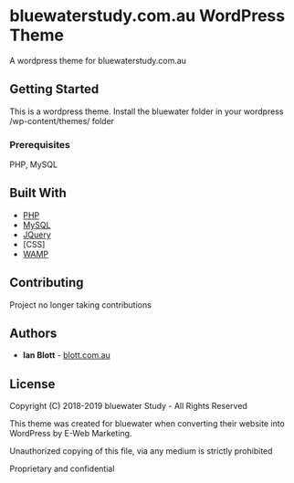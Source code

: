 #  bluewaterstudy.com.au WordPress Theme

A wordpress theme for bluewaterstudy.com.au

## Getting Started

This is a wordpress theme. Install the bluewater folder in your wordpress /wp-content/themes/ folder

### Prerequisites

PHP, MySQL

## Built With

* [PHP](https://www.php.net)
* [MySQL](https://www.mysql.com)
* [JQuery](https://jquery.com)
* [CSS]
* [WAMP](https://www.mysql.com)

## Contributing

Project no longer taking contributions

## Authors

* **Ian Blott** - [blott.com.au](http://blott.com.au)

## License

Copyright (C) 2018-2019 bluewater Study - All Rights Reserved

This theme was created for bluewater when converting their website into WordPress 
by E-Web Marketing.

Unauthorized copying of this file, via any medium is strictly prohibited 

Proprietary and confidential
